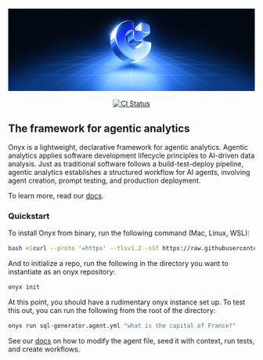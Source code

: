 <p align="center"><img src="docs/readme-banner.png"/></p>

<p align="center">
  <a href="https://github.com/onyx-hq/onyx/actions/workflows/ci.yaml">
    <img src="https://github.com/onyx-hq/onyx/actions/workflows/ci.yaml/badge.svg" alt="CI Status">
  </a>
</p>

## The framework for agentic analytics

Onyx is a lightweight, declarative framework for agentic analytics. Agentic analytics applies software development lifecycle principles to AI-driven data analysis. Just as traditional software follows a build-test-deploy pipeline, agentic analytics establishes a structured workflow for AI agents, involving agent creation, prompt testing, and production deployment.

To learn more, read our [docs](https://docs.onyxint.ai).

### Quickstart

To install Onyx from binary, run the following command (Mac, Linux, WSL):

```bash
bash <(curl --proto '=https' --tlsv1.2 -sSf https://raw.githubusercontent.com/onyx-hq/onyx-public-releases/refs/heads/main/install_onyx.sh)
```

And to initialize a repo, run the following in the directory you want to instantiate as an onyx repository:

```bash
onyx init
```

At this point, you should have a rudimentary onyx instance set up. To test this out, you can run the following from the root of the directory:

```bash
onyx run sql-generator.agent.yml "what is the capital of France?"
```

See our [docs](https://docs.onyxint.ai) on how to modify the agent file, seed it with context, run tests, and create workflows.
